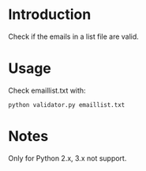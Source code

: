 # Introduction

Check if the emails in a list file are valid.

# Usage

Check emaillist.txt with:

    python validator.py emaillist.txt

# Notes

Only for Python 2.x, 3.x not support.
